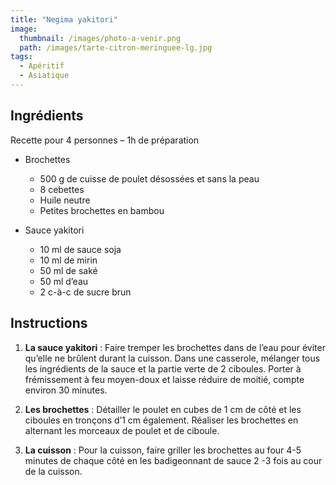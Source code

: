 ```yaml
---
title: "Negima yakitori"
image: 
  thumbnail: /images/photo-a-venir.png
  path: /images/tarte-citron-meringuee-lg.jpg
tags:
  - Apéritif
  - Asiatique
---
```


## Ingrédients

Recette pour 4 personnes – 1h de préparation

* Brochettes
	* 500 g de cuisse de poulet désossées et sans la peau
	* 8 cebettes
	* Huile neutre
	* Petites brochettes en bambou

* Sauce yakitori
	* 10 ml de sauce soja
	* 10 ml de mirin
	* 50 ml de saké
	* 50 ml d’eau
	* 2 c-à-c de sucre brun

## Instructions

1. **La sauce yakitori** : Faire tremper les brochettes dans de l’eau pour éviter qu’elle ne brûlent durant la cuisson. Dans une casserole, mélanger tous les ingrédients de la sauce et la partie verte de 2 ciboules. Porter à frémissement à feu moyen-doux et laisse réduire de moitié, compte environ 30 minutes. 

2. **Les brochettes** : Détailler le poulet en cubes de 1 cm de côté et les ciboules en tronçons d’1 cm également. Réaliser les brochettes en alternant les morceaux de poulet et de ciboule. 

3. **La cuisson** : Pour la cuisson, faire griller les brochettes au four 4-5 minutes de chaque côté en les badigeonnant de sauce 2 -3 fois au cour de la cuisson.